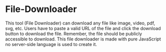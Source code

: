 # File-Downloader
This tool (File Downloader) can download any file like image, video, pdf, svg, etc.
Users have to paste a valid URL of the file and click the download button to download the file.
Remember, the file should be publicly accessible to download.
This file downloader is made with pure JavaScript no server-side language is used to create it.
